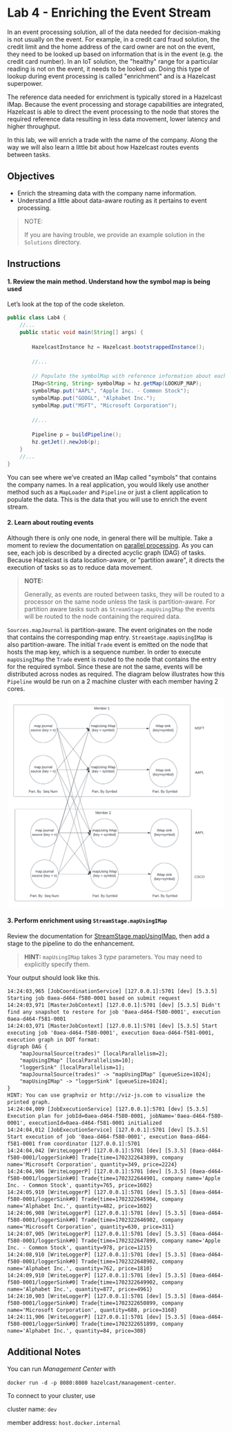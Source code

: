 # Lab 4 - Enriching the Event Stream

In an event processing solution, all of the data needed for decision-making is not
usually on the event.  For example, in a credit card fraud solution, the credit 
limit and the home address of the card owner are not on the event, they need to 
be looked up based on information that is in the event (e.g. the credit card
number). In an IoT solution, the "healthy" range for a particular reading is not 
on the event, it needs to be looked up.  Doing this type of lookup during event 
processing is called "enrichment" and is a Hazelcast superpower.  

The reference data needed for enrichment is typically stored in a Hazelcast IMap.
Because the event processing and storage capabilities are integrated, Hazelcast is 
able to direct the event processing to the node that stores the required reference 
data resulting in less data movement, lower latency and higher throughput.

In this lab, we will enrich a trade with the name of the company.  Along the 
way we will also learn a little bit about how Hazelcast routes events between 
tasks.

## Objectives
* Enrich the streaming data with the company name information.
* Understand a little about data-aware routing as it pertains to event processing.

> NOTE: 
> 
> If you are having trouble, we provide an example solution in the `Solutions` directory. 

## Instructions

#### 1. Review the main method.  Understand how the symbol map is being used
Let’s look at the top of the code skeleton.

```java
public class Lab4 {
    //...
    public static void main(String[] args) {

        HazelcastInstance hz = Hazelcast.bootstrappedInstance();
        
        //...
        
        // Populate the symbolMap with reference information about each symbol
        IMap<String, String> symbolMap = hz.getMap(LOOKUP_MAP);
        symbolMap.put("AAPL", "Apple Inc. - Common Stock");
        symbolMap.put("GOOGL", "Alphabet Inc.");
        symbolMap.put("MSFT", "Microsoft Corporation");
    
        //...

        Pipeline p = buildPipeline();
        hz.getJet().newJob(p);
    }
    //...
}
```
You can see where we’ve created an IMap called "symbols" that contains the 
company names. In a real application, you would likely use another 
method such as a `MapLoader` and `Pipeline` or just a client application to 
populate the data.  This is the data that you will use to enrich the event
stream.

#### 2. Learn about routing events

Although there is only one node, in general there will be multiple. Take a 
moment to review the documentation on [parallel processing](https://docs.hazelcast.com/hazelcast/5.3/architecture/distributed-computing#parallel-processing). As 
you can see, each job is described by a directed acyclic graph (DAG) of tasks.  
Because Hazelcast is data location-aware, or "partition aware", it directs 
the execution of tasks so as to reduce data movement.  

> __NOTE:__
> 
> Generally, as events are routed between tasks, they  will be routed to a 
> processor on the same node unless the task is partition-aware. For partition 
> aware tasks such as `StreamStage.mapUsingIMap` the events will be routed to the
> node containing the required data. 

`Sources.mapJournal` is partition-aware.  The event originates on the node that 
contains the corresponding map entry.  `StreamStage.mapUsingIMap` is also 
partition-aware.  The initial `Trade` event is emitted on the node that hosts 
the map key, which is a sequence number.  In order to execute `mapUsingIMap` 
the `Trade` event is routed to the node that contains the entry for the required 
symbol.  Since these are not the same, events will be distributed across nodes 
as required.  The diagram below illustrates how this `Pipeline` would be run 
on a 2 machine cluster with each member having 2 cores.

![Enrich Pipeline](images/Lab%204%20Enrich%20Pipeline.png)

#### 3. Perform enrichment using `StreamStage.mapUsingIMap`

Review the documentation for [StreamStage.mapUsingIMap](https://docs.hazelcast.org/docs/5.3.5/javadoc/com/hazelcast/jet/pipeline/StreamStage.html?mapUsingIMap-java.lang.String-com.hazelcast.function.FunctionEx-com.hazelcast.function.BiFunctionEx-), then add a stage to the pipeline to do the 
enhancement.  

> __HINT:__ `mapUsingIMap` takes 3 _type_ parameters.  You may need to explicitly 
> specify them.

Your output should look like this.  
```shell
14:24:03,965 [JobCoordinationService] [127.0.0.1]:5701 [dev] [5.3.5] Starting job 0aea-d464-f580-0001 based on submit request
14:24:03,971 [MasterJobContext] [127.0.0.1]:5701 [dev] [5.3.5] Didn't find any snapshot to restore for job '0aea-d464-f580-0001', execution 0aea-d464-f581-0001
14:24:03,971 [MasterJobContext] [127.0.0.1]:5701 [dev] [5.3.5] Start executing job '0aea-d464-f580-0001', execution 0aea-d464-f581-0001, execution graph in DOT format:
digraph DAG {
	"mapJournalSource(trades)" [localParallelism=2];
	"mapUsingIMap" [localParallelism=10];
	"loggerSink" [localParallelism=1];
	"mapJournalSource(trades)" -> "mapUsingIMap" [queueSize=1024];
	"mapUsingIMap" -> "loggerSink" [queueSize=1024];
}
HINT: You can use graphviz or http://viz-js.com to visualize the printed graph.
14:24:04,009 [JobExecutionService] [127.0.0.1]:5701 [dev] [5.3.5] Execution plan for jobId=0aea-d464-f580-0001, jobName='0aea-d464-f580-0001', executionId=0aea-d464-f581-0001 initialized
14:24:04,012 [JobExecutionService] [127.0.0.1]:5701 [dev] [5.3.5] Start execution of job '0aea-d464-f580-0001', execution 0aea-d464-f581-0001 from coordinator [127.0.0.1]:5701
14:24:04,042 [WriteLoggerP] [127.0.0.1]:5701 [dev] [5.3.5] [0aea-d464-f580-0001/loggerSink#0] Trade{time=1702322643899, company name='Microsoft Corporation', quantity=349, price=2224}
14:24:04,906 [WriteLoggerP] [127.0.0.1]:5701 [dev] [5.3.5] [0aea-d464-f580-0001/loggerSink#0] Trade{time=1702322644901, company name='Apple Inc. - Common Stock', quantity=765, price=1602}
14:24:05,910 [WriteLoggerP] [127.0.0.1]:5701 [dev] [5.3.5] [0aea-d464-f580-0001/loggerSink#0] Trade{time=1702322645904, company name='Alphabet Inc.', quantity=482, price=1602}
14:24:06,908 [WriteLoggerP] [127.0.0.1]:5701 [dev] [5.3.5] [0aea-d464-f580-0001/loggerSink#0] Trade{time=1702322646902, company name='Microsoft Corporation', quantity=630, price=311}
14:24:07,905 [WriteLoggerP] [127.0.0.1]:5701 [dev] [5.3.5] [0aea-d464-f580-0001/loggerSink#0] Trade{time=1702322647899, company name='Apple Inc. - Common Stock', quantity=978, price=1215}
14:24:08,910 [WriteLoggerP] [127.0.0.1]:5701 [dev] [5.3.5] [0aea-d464-f580-0001/loggerSink#0] Trade{time=1702322648902, company name='Alphabet Inc.', quantity=762, price=1810}
14:24:09,910 [WriteLoggerP] [127.0.0.1]:5701 [dev] [5.3.5] [0aea-d464-f580-0001/loggerSink#0] Trade{time=1702322649902, company name='Alphabet Inc.', quantity=877, price=4961}
14:24:10,903 [WriteLoggerP] [127.0.0.1]:5701 [dev] [5.3.5] [0aea-d464-f580-0001/loggerSink#0] Trade{time=1702322650899, company name='Microsoft Corporation', quantity=688, price=3168}
14:24:11,906 [WriteLoggerP] [127.0.0.1]:5701 [dev] [5.3.5] [0aea-d464-f580-0001/loggerSink#0] Trade{time=1702322651899, company name='Alphabet Inc.', quantity=84, price=308}
```

## Additional Notes

You can run _Management Center_ with

`docker run -d -p 8080:8080 hazelcast/management-center`.

To connect to your cluster, use

cluster name: `dev`

member address: `host.docker.internal`

